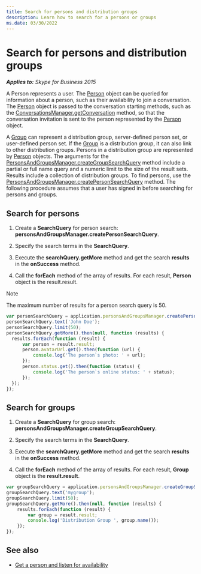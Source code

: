 ```yaml
---
title: Search for persons and distribution groups
description: Learn how to search for a persons or groups
ms.date: 03/30/2022
---
```


# Search for persons and distribution groups

 _**Applies to:** Skype for Business 2015_

A Person represents a user. The [Person](http://officedev.github.io/skype-docs/Skype/WebSDK/model/api/interfaces/jcafe.person.html) object can be queried for information about a person, such as their availability to join a conversation. The [Person](http://officedev.github.io/skype-docs/Skype/WebSDK/model/api/interfaces/jcafe.person.html) object is passed to the conversation starting methods, such as the [ConversationsManager.getConversation](http://officedev.github.io/skype-docs/Skype/WebSDK/model/api/interfaces/jcafe.conversationsmanager.html#getconversation) method, so that the conversation invitation is sent to the person represented by the [Person](http://officedev.github.io/skype-docs/Skype/WebSDK/model/api/interfaces/jcafe.person.html) object.

A [Group](http://officedev.github.io/skype-docs/Skype/WebSDK/model/api/interfaces/jcafe.group.html) can represent a distribution group, server-defined person set, or user-defined person set. If the [Group](http://officedev.github.io/skype-docs/Skype/WebSDK/model/api/interfaces/jcafe.group.html) is a distribution group, it can also link to other distribution groups. Persons in a distribution group are represented by [Person](http://officedev.github.io/skype-docs/Skype/WebSDK/model/api/interfaces/jcafe.person.html) objects. The arguments for the [PersonsAndGroupsManager.createGroupSearchQuery](http://officedev.github.io/skype-docs/Skype/WebSDK/model/api/interfaces/jcafe.personsandgroupsmanager.html#creategroupsearchquery) method include a partial or full name query and a numeric limit to the size of the result sets. Results include a collection of distribution groups. To find persons, use the [PersonsAndGroupsManager.createPersonSearchQuery](http://officedev.github.io/skype-docs/Skype/WebSDK/model/api/interfaces/jcafe.personsandgroupsmanager.html#createpersonsearchquery) method.
The following procedure assumes that a user has signed in before searching for persons and groups.

## Search for persons

1. Create a **SearchQuery** for person search: **personsAndGroupsManager.createPersonSearchQuery**.

2. Specify the search terms in the **SearchQuery**.

3. Execute the **searchQuery.getMore** method and get the search **results** in the **onSuccess** method.

4. Call the **forEach** method of the array of results. For each result, **Person** object is the result.result.

> [!NOTE]
> The maximum number of results for a person search query is 50.

  ```js
var personSearchQuery = application.personsAndGroupsManager.createPersonSearchQuery();
personSearchQuery.text('John Doe');
personSearchQuery.limit(50);
personSearchQuery.getMore().then(null, function (results) {
    results.forEach(function (result) {
        var person = result.result;
        person.avatarUrl.get().then(function (url) {
            console.log('The person`s photo: ' + url);
        });
        person.status.get().then(function (status) {
            console.log('The person`s online status: ' + status);
        });
    });
});

  ```

## Search for groups

1. Create a **SearchQuery** for group search: **personsAndGroupsManager.createGroupSearchQuery**.

2. Specify the search terms in the **SearchQuery**.

3. Execute the **searchQuery.getMore** method and get the search **results** in the **onSuccess** method.

4. Call the **forEach** method of the array of results. For each result, **Group** object is the **result.result**.

```js
var groupSearchQuery = application.personsAndGroupsManager.createGroupSearchQuery();
groupSearchQuery.text('mygroup');
groupSearchQuery.limit(50);
groupSearchQuery.getMore().then(null, function (results) {
    results.forEach(function (result) {
        var group = result.result;
        console.log('Distribution Group ', group.name());
    });
});

```

## See also

- [Get a person and listen for availability](ListenForAvailability.md)
